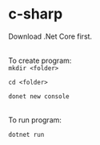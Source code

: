# c-sharp

Download .Net Core first. <br> <br>

To create program: <br> `mkdir <folder>`

`cd <folder>`

`donet new console` <br> <br>

To run program: <br>

`dotnet run`
